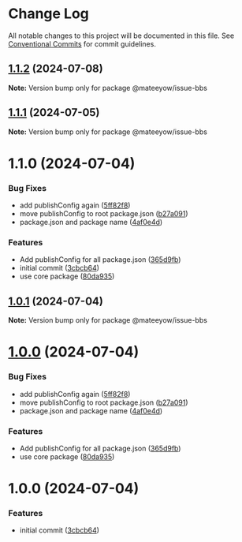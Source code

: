 # Change Log

All notable changes to this project will be documented in this file.
See [Conventional Commits](https://conventionalcommits.org) for commit guidelines.

## [1.1.2](https://github.com/mateeyow/monorepo-poc/compare/@mateeyow/issue-bbs@1.1.1...@mateeyow/issue-bbs@1.1.2) (2024-07-08)

**Note:** Version bump only for package @mateeyow/issue-bbs





## [1.1.1](https://github.com/mateeyow/monorepo-poc/compare/@mateeyow/issue-bbs@1.1.0...@mateeyow/issue-bbs@1.1.1) (2024-07-05)

**Note:** Version bump only for package @mateeyow/issue-bbs





# 1.1.0 (2024-07-04)


### Bug Fixes

* add publishConfig again ([5ff82f8](https://github.com/mateeyow/monorepo-poc/commit/5ff82f866e98ea18510b60f073caa4f78e5b32d6))
* move publishConfig to root package.json ([b27a091](https://github.com/mateeyow/monorepo-poc/commit/b27a091af39f801bcbe71848447303c64405042d))
* package.json and package name ([4af0e4d](https://github.com/mateeyow/monorepo-poc/commit/4af0e4d6fa1fe2b63dd57eade85a68d19b3b1470))


### Features

* Add publishConfig for all package.json ([365d9fb](https://github.com/mateeyow/monorepo-poc/commit/365d9fb4813422cd1188cc6c17a6c9305692c60e))
* initial commit ([3cbcb64](https://github.com/mateeyow/monorepo-poc/commit/3cbcb64a779e4823e87d78d28445297c7cb99fc3))
* use core package ([80da935](https://github.com/mateeyow/monorepo-poc/commit/80da935e066934f491717a9923aea42585c1c53e))





## [1.0.1](https://github.com/mateeyow/monorepo-poc/compare/@mateeyow/issue-bbs@1.1.3...@mateeyow/issue-bbs@1.0.1) (2024-07-04)

**Note:** Version bump only for package @mateeyow/issue-bbs





# [1.0.0](https://github.com/mateeyow/monorepo-poc/compare/@mateeyow/issue-bbs@1.1.3...@mateeyow/issue-bbs@1.0.0) (2024-07-04)


### Bug Fixes

* add publishConfig again ([5ff82f8](https://github.com/mateeyow/monorepo-poc/commit/5ff82f866e98ea18510b60f073caa4f78e5b32d6))
* move publishConfig to root package.json ([b27a091](https://github.com/mateeyow/monorepo-poc/commit/b27a091af39f801bcbe71848447303c64405042d))
* package.json and package name ([4af0e4d](https://github.com/mateeyow/monorepo-poc/commit/4af0e4d6fa1fe2b63dd57eade85a68d19b3b1470))


### Features

* Add publishConfig for all package.json ([365d9fb](https://github.com/mateeyow/monorepo-poc/commit/365d9fb4813422cd1188cc6c17a6c9305692c60e))
* use core package ([80da935](https://github.com/mateeyow/monorepo-poc/commit/80da935e066934f491717a9923aea42585c1c53e))



# 1.0.0 (2024-07-04)


### Features

* initial commit ([3cbcb64](https://github.com/mateeyow/monorepo-poc/commit/3cbcb64a779e4823e87d78d28445297c7cb99fc3))

